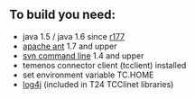 ## To build you need: ##

  * java 1.5 / java 1.6 since [r177](https://code.google.com/p/temenos-ofs-jdbc/source/detail?r=177)
  * [apache ant](http://ant.apache.org/) 1.7 and upper
  * [svn command line](http://subversion.tigris.org/) 1.4 and upper
  * temenos connector client (tcclient) installed
  * set environment variable TC.HOME
  * [log4j](http://logging.apache.org/) (included in T24 TCClinet libraries)